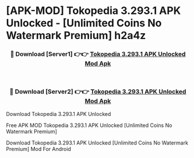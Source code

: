 # [APK-MOD] Tokopedia 3.293.1 APK Unlocked - [Unlimited Coins No Watermark Premium] h2a4z



<div align="center">
<h3>🔴 Download [Server1] 👉👉 <a href="https://momento.my/?title=Tokopedia_3.293.1_APK_Unlocked">Tokopedia 3.293.1 APK Unlocked Mod Apk</a></h3><br>

<h3>🔴 Download [Server2] 👉👉 <a href="https://momento.my/?title=Tokopedia_3.293.1_APK_Unlocked">Tokopedia 3.293.1 APK Unlocked Mod Apk</a></h3>
</div>



Download Tokopedia 3.293.1 APK Unlocked 

Free APK MOD Tokopedia 3.293.1 APK Unlocked [Unlimited Coins No Watermark Premium]

Download Tokopedia 3.293.1 APK Unlocked [Unlimited Coins No Watermark Premium] Mod For Android

